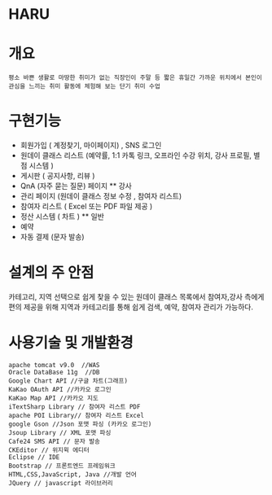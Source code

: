 # HARU

# 개요
	평소 바쁜 생활로 마땅한 취미가 없는 직장인이 주말 등 짧은 휴일간 가까운 위치에서 본인이 관심을 느끼는 취미 활동에 체험해 보는 단기 취미 수업
  
# 구현기능
- 회원가입 ( 계정찾기, 마이페이지) , SNS 로그인
- 원데이 클래스 리스트 (예약률, 1:1 카톡 링크, 오프라인 수강 위치, 강사 프로필, 별점 시스템 )
- 게시판 ( 공지사항, 리뷰 )
- QnA (자주 묻는 질문) 페이지
** 강사
 -  관리 페이지 (원데이 클래스 정보 수정 , 참여자 리스트)
  - 참여자 리스트 ( Excel 또는 PDF 파일 제공 )
 - 정산 시스템 ( 차트  )
** 일반
  - 예약
  - 자동 결제 (문자 발송)
  
# 설계의 주 안점
카테고리, 지역 선택으로 쉽게 찾을 수 있는 원데이 클래스 목록에서 참여자,강사 측에게 편의 제공을 위해 지역과 카테고리를 통해 쉽게 검색, 예약, 참여자 관리가 가능하다.
#	사용기술 및 개발환경
	apache tomcat v9.0  //WAS
	Oracle DataBase 11g  //DB
	Google Chart API //구글 차트(그래프)
	KaKao OAuth API //카카오 로그인
	KaKao Map API //카카오 지도
	iTextSharp Library // 참여자 리스트 PDF
	apache POI Library// 참여자 리스트 Excel
	google Gson //Json 포맷 파싱 (카카오 로그인)
	Jsoup Library // XML 포맷 파싱
	Cafe24 SMS API // 문자 발송
	CKEditor // 위지윅 에디터
	Eclipse // IDE
	Bootstrap // 프론트엔드 프레임워크
	HTML,CSS,JavaScript, Java //개발 언어
	JQuery // javascript 라이브러리
